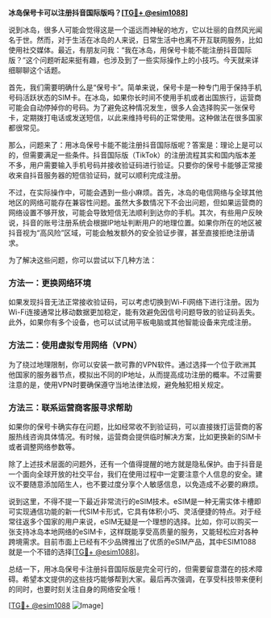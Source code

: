 **冰岛保号卡可以注册抖音国际版吗？[[TG💪+ @esim1088](https://t.me/s/esim1088)]**

说到冰岛，很多人可能会觉得这是一个遥远而神秘的地方，它以壮丽的自然风光闻名于世。然而，对于生活在冰岛的人来说，日常生活中也离不开互联网服务，比如使用社交媒体。最近，有朋友问我：“我在冰岛，用保号卡能不能注册抖音国际版？”这个问题听起来挺有趣，也涉及到了一些实际操作上的小技巧。今天就来详细聊聊这个话题。

首先，我们需要明确什么是“保号卡”。简单来说，保号卡是一种专门用于保持手机号码活跃状态的SIM卡。在冰岛，如果你长时间不使用手机或者出国旅行，运营商可能会自动停掉你的号码。为了避免这种情况发生，很多人会选择购买一张保号卡，定期拨打电话或发送短信，以此来维持号码的正常使用。这种做法在很多国家都很常见。

那么，问题来了：用冰岛保号卡能不能注册抖音国际版呢？答案是：理论上是可以的，但需要满足一些条件。抖音国际版（TikTok）的注册流程其实和国内版本差不多，用户需要输入手机号码并接收验证码进行验证。只要你的保号卡能够正常接收来自抖音服务器的短信验证码，就可以顺利完成注册。

不过，在实际操作中，可能会遇到一些小麻烦。首先，冰岛的电信网络与全球其他地区的网络可能存在兼容性问题。虽然大多数情况下不会出问题，但如果运营商的网络设置不够开放，可能会导致短信无法顺利到达你的手机。其次，有些用户反映说，抖音的账号注册系统会根据IP地址判断用户的地理位置。如果你所在的地区被抖音视为“高风险”区域，可能会触发额外的安全验证步骤，甚至直接拒绝注册请求。

为了解决这些问题，你可以尝试以下几种方法：

### 方法一：更换网络环境

如果发现抖音无法正常接收验证码，可以考虑切换到Wi-Fi网络下进行注册。因为Wi-Fi连接通常比移动数据更加稳定，能有效避免因信号问题导致的验证码丢失。此外，如果你有多个设备，也可以试试用平板电脑或其他智能设备来完成注册。

### 方法二：使用虚拟专用网络（VPN）

为了绕过地理限制，你可以安装一款可靠的VPN软件。通过选择一个位于欧洲其他国家的服务器节点，模拟出不同的IP地址，从而提高成功注册的概率。不过需要注意的是，使用VPN时要确保遵守当地法律法规，避免触犯相关规定。

### 方法三：联系运营商客服寻求帮助

如果你的保号卡确实存在问题，比如经常收不到验证码，可以直接拨打运营商的客服热线咨询具体情况。有时候，运营商会提供临时解决方案，比如更换新的SIM卡或者调整网络参数等。

除了上述技术层面的问题外，还有一个值得提醒的地方就是隐私保护。由于抖音是一个面向全球开放的社交平台，我们在使用过程中一定要注意个人信息的安全。建议不要随意添加陌生人，也不要过度分享个人敏感信息，以免造成不必要的麻烦。

说到这里，不得不提一下最近非常流行的eSIM技术。eSIM是一种无需实体卡槽即可实现通信功能的新一代SIM卡形式，它具有体积小巧、灵活便捷的特点。对于经常往返多个国家的用户来说，eSIM无疑是一个理想的选择。比如，你可以购买一张支持冰岛本地网络的eSIM卡，这样既能享受高质量的服务，又能轻松应对各种跨境需求。目前市面上已经有不少品牌推出了优质的eSIM产品，其中ESIM1088就是一个不错的选择[[TG💪+ @esim1088](https://t.me/s/esim1088)]。

总结一下，用冰岛保号卡注册抖音国际版是完全可行的，但需要留意潜在的技术障碍。希望本文提供的这些技巧能够帮到大家。最后再次强调，在享受科技带来便利的同时，也要时刻关注自身的网络安全哦！

[[TG💪+ @esim1088](https://t.me/s/esim1088) ![Image](https://i.postimg.cc/4NQfJmqS/Snipaste-2025-05-13-00-14-12.png)]
